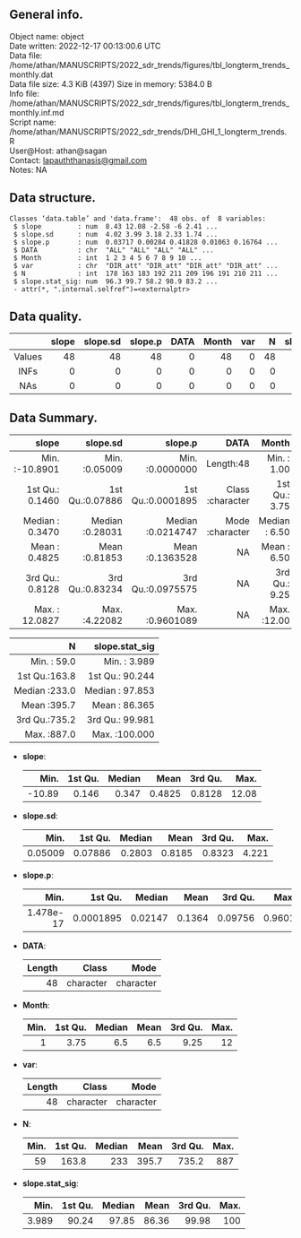 <!-- This is a markdown file. -->


 General info.
---------------

Object name:    object      
Date written:   2022-12-17 00:13:00.6 UTC  
Data file:      /home/athan/MANUSCRIPTS/2022_sdr_trends/figures/tbl_longterm_trends_monthly.dat      
Data file size: 4.3 KiB (4397) 
Size in memory: 5384.0 B      
Info file:      /home/athan/MANUSCRIPTS/2022_sdr_trends/figures/tbl_longterm_trends_monthly.inf.md      
Script name:    /home/athan/MANUSCRIPTS/2022_sdr_trends/DHI_GHI_1_longterm_trends.R      
User@Host:      athan@sagan   
Contact:        <lapauththanasis@gmail.com>      
Notes:          NA      


 Data structure.
-----------------

```
Classes ‘data.table’ and 'data.frame':	48 obs. of  8 variables:
 $ slope         : num  8.43 12.08 -2.58 -6 2.41 ...
 $ slope.sd      : num  4.02 3.99 3.18 2.33 1.74 ...
 $ slope.p       : num  0.03717 0.00284 0.41828 0.01063 0.16764 ...
 $ DATA          : chr  "ALL" "ALL" "ALL" "ALL" ...
 $ Month         : int  1 2 3 4 5 6 7 8 9 10 ...
 $ var           : chr  "DIR_att" "DIR_att" "DIR_att" "DIR_att" ...
 $ N             : int  178 163 183 192 211 209 196 191 210 211 ...
 $ slope.stat_sig: num  96.3 99.7 58.2 98.9 83.2 ...
 - attr(*, ".internal.selfref")=<externalptr> 
```


 Data quality.
---------------

| &nbsp; | slope | slope.sd | slope.p | DATA | Month | var |  N | slope.stat_sig |
|:------:|------:|---------:|--------:|-----:|------:|----:|---:|---------------:|
| Values |    48 |       48 |      48 |    0 |    48 |   0 | 48 |             48 |
|  INFs  |     0 |        0 |       0 |    0 |     0 |   0 |  0 |              0 |
|  NAs   |     0 |        0 |       0 |    0 |     0 |   0 |  0 |              0 |


 Data Summary.
---------------

|            slope |        slope.sd |           slope.p |             DATA |         Month |              var |
|-----------------:|----------------:|------------------:|-----------------:|--------------:|-----------------:|
| Min.   :-10.8901 | Min.   :0.05009 | Min.   :0.0000000 |        Length:48 | Min.   : 1.00 |        Length:48 |
| 1st Qu.:  0.1460 | 1st Qu.:0.07886 | 1st Qu.:0.0001895 | Class :character | 1st Qu.: 3.75 | Class :character |
| Median :  0.3470 | Median :0.28031 | Median :0.0214747 | Mode  :character | Median : 6.50 | Mode  :character |
| Mean   :  0.4825 | Mean   :0.81853 | Mean   :0.1363528 |               NA | Mean   : 6.50 |               NA |
| 3rd Qu.:  0.8128 | 3rd Qu.:0.83234 | 3rd Qu.:0.0975575 |               NA | 3rd Qu.: 9.25 |               NA |
| Max.   : 12.0827 | Max.   :4.22082 | Max.   :0.9601089 |               NA | Max.   :12.00 |               NA |

 

|             N |  slope.stat_sig |
|--------------:|----------------:|
| Min.   : 59.0 | Min.   :  3.989 |
| 1st Qu.:163.8 | 1st Qu.: 90.244 |
| Median :233.0 | Median : 97.853 |
| Mean   :395.7 | Mean   : 86.365 |
| 3rd Qu.:735.2 | 3rd Qu.: 99.981 |
| Max.   :887.0 | Max.   :100.000 |



  * **slope**:


    |   Min. | 1st Qu. | Median |   Mean | 3rd Qu. |  Max. |
    |-------:|--------:|-------:|-------:|--------:|------:|
    | -10.89 |   0.146 |  0.347 | 0.4825 |  0.8128 | 12.08 |

  * **slope.sd**:


    |    Min. | 1st Qu. | Median |   Mean | 3rd Qu. |  Max. |
    |--------:|--------:|-------:|-------:|--------:|------:|
    | 0.05009 | 0.07886 | 0.2803 | 0.8185 |  0.8323 | 4.221 |

  * **slope.p**:


    |      Min. |   1st Qu. |  Median |   Mean | 3rd Qu. |   Max. |
    |----------:|----------:|--------:|-------:|--------:|-------:|
    | 1.478e-17 | 0.0001895 | 0.02147 | 0.1364 | 0.09756 | 0.9601 |

  * **DATA**:


    | Length |     Class |      Mode |
    |-------:|----------:|----------:|
    |     48 | character | character |

  * **Month**:


    | Min. | 1st Qu. | Median | Mean | 3rd Qu. | Max. |
    |-----:|--------:|-------:|-----:|--------:|-----:|
    |    1 |    3.75 |    6.5 |  6.5 |    9.25 |   12 |

  * **var**:


    | Length |     Class |      Mode |
    |-------:|----------:|----------:|
    |     48 | character | character |

  * **N**:


    | Min. | 1st Qu. | Median |  Mean | 3rd Qu. | Max. |
    |-----:|--------:|-------:|------:|--------:|-----:|
    |   59 |   163.8 |    233 | 395.7 |   735.2 |  887 |

  * **slope.stat_sig**:


    |  Min. | 1st Qu. | Median |  Mean | 3rd Qu. | Max. |
    |------:|--------:|-------:|------:|--------:|-----:|
    | 3.989 |   90.24 |  97.85 | 86.36 |   99.98 |  100 |


<!-- end of list -->


